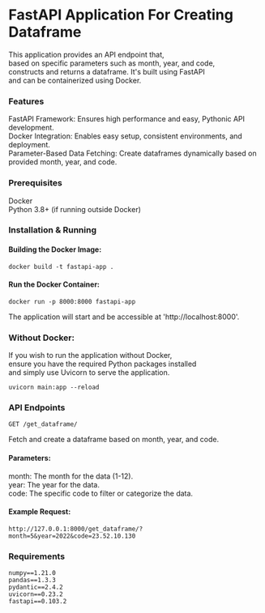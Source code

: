 # FastAPI Application For Creating Dataframe

This application provides an API endpoint that,      
based on specific parameters such as month, year, and code,     
constructs and returns a dataframe. It's built using FastAPI     
and can be containerized using Docker.    

### Features     

FastAPI Framework: Ensures high performance and easy, Pythonic API development.      
Docker Integration: Enables easy setup, consistent environments, and deployment.     
Parameter-Based Data Fetching: Create dataframes dynamically based on provided month, year, and code.      

### Prerequisites    

Docker     
Python 3.8+ (if running outside Docker)     


### Installation & Running     

#### Building the Docker Image:     
```
docker build -t fastapi-app .     
```

#### Run the Docker Container:    
```
docker run -p 8000:8000 fastapi-app    
```

The application will start and be accessible at 'http://localhost:8000'.    

### Without Docker:     
If you wish to run the application without Docker,      
ensure you have the required Python packages installed     
and simply use Uvicorn to serve the application.    
```
uvicorn main:app --reload    
```
### API Endpoints    

```
GET /get_dataframe/     
```
Fetch and create a dataframe based on month, year, and code.     

#### Parameters:     

month: The month for the data (1-12).     
year: The year for the data.     
code: The specific code to filter or categorize the data.     

#### Example Request:     
```
http://127.0.0.1:8000/get_dataframe/?month=5&year=2022&code=23.52.10.130     
```
### Requirements     
```   
numpy==1.21.0 
pandas==1.3.3
pydantic==2.4.2
uvicorn==0.23.2
fastapi==0.103.2

```





